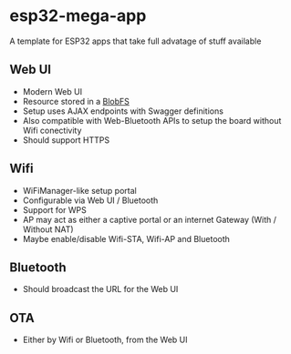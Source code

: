 # esp32-mega-app
A template for ESP32 apps that take full advatage of stuff available

## Web UI
- Modern Web UI
- Resource stored in a [BlobFS](https://github.com/paulo-raca/BlobFS)
- Setup uses AJAX endpoints with Swagger definitions
- Also compatible with Web-Bluetooth APIs to setup the board without Wifi conectivity
- Should support HTTPS

## Wifi
- WiFiManager-like setup portal
- Configurable via Web UI / Bluetooth
- Support for WPS
- AP may act as either a captive portal or an internet Gateway (With / Without NAT)
- Maybe enable/disable Wifi-STA, Wifi-AP and Bluetooth

## Bluetooth 
 - Should broadcast the URL for the Web UI
 
## OTA
 - Either by Wifi or Bluetooth, from the Web UI
